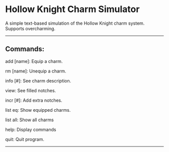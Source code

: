 # Hollow Knight Charm Simulator

A simple text-based simulation of the Hollow Knight charm system. Supports overcharming.

----------------------------------------

## Commands:
add [name]: Equip a charm.

rm [name]: Unequip a charm.

info [#]: See charm description.

view: See filled notches.

incr [#]: Add extra notches.

list eq: Show equipped charms.

list all: Show all charms

help: Display commands

quit: Quit program.

-----------------------------------------

